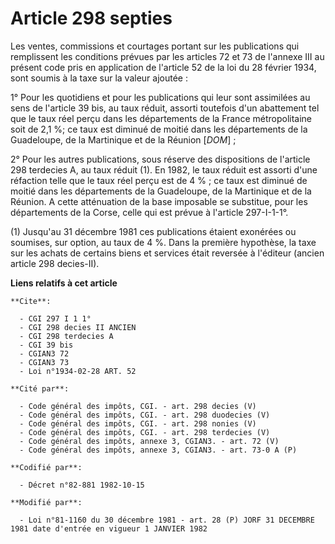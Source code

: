 # Article 298 septies

Les ventes, commissions et courtages portant sur les publications qui remplissent les conditions prévues par les articles 72
et 73 de l'annexe III au présent code pris en application de l'article 52 de la loi du 28 février 1934, sont soumis à la taxe
sur la valeur ajoutée :

1° Pour les quotidiens et pour les publications qui leur sont assimilées au sens de l'article 39 bis, au taux réduit, assorti
toutefois d'un abattement tel que le taux réel perçu dans les départements de la France métropolitaine soit de 2,1 %; ce taux
est diminué de moitié dans les départements de la Guadeloupe, de la Martinique et de la Réunion [*DOM*] ;

2° Pour les autres publications, sous réserve des dispositions de l'article 298 terdecies A, au taux réduit (1). En 1982, le
taux réduit est assorti d'une réfaction telle que le taux réel perçu est de 4 % ; ce taux est diminué de moitié dans les
départements de la Guadeloupe, de la Martinique et de la Réunion. A cette atténuation de la base imposable se substitue, pour
les départements de la Corse, celle qui est prévue à l'article 297-I-1-1°.

(1) Jusqu'au 31 décembre 1981 ces publications étaient exonérées ou soumises, sur option, au taux de 4 %. Dans la première
hypothèse, la taxe sur les achats de certains biens et services était reversée à l'éditeur (ancien article 298 decies-II).

**Liens relatifs à cet article**

	**Cite**:

	  - CGI 297 I 1 1°
	  - CGI 298 decies II ANCIEN
	  - CGI 298 terdecies A
	  - CGI 39 bis
	  - CGIAN3 72
	  - CGIAN3 73
	  - Loi n°1934-02-28 ART. 52

	**Cité par**:

	  - Code général des impôts, CGI. - art. 298 decies (V)
	  - Code général des impôts, CGI. - art. 298 duodecies (V)
	  - Code général des impôts, CGI. - art. 298 nonies (V)
	  - Code général des impôts, CGI. - art. 298 terdecies (V)
	  - Code général des impôts, annexe 3, CGIAN3. - art. 72 (V)
	  - Code général des impôts, annexe 3, CGIAN3. - art. 73-0 A (P)

	**Codifié par**:

	  - Décret n°82-881 1982-10-15

	**Modifié par**:

	  - Loi n°81-1160 du 30 décembre 1981 - art. 28 (P) JORF 31 DECEMBRE 1981 date d'entrée en vigueur 1 JANVIER 1982
